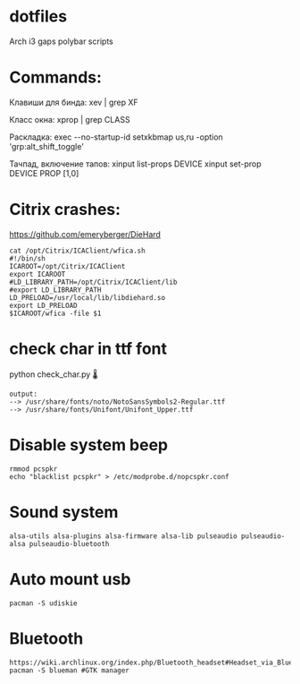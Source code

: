 # dotfiles
Arch i3 gaps polybar scripts

# Commands:
  Клавиши для бинда:
  xev | grep XF 
  
  Класс окна:
  xprop | grep CLASS
  
  Раскладка:
  exec --no-startup-id setxkbmap us,ru -option 'grp:alt_shift_toggle' 
  
  Тачпад, включение тапов:
  xinput list-props DEVICE
  xinput set-prop DEVICE PROP [1,0]
 
# Citrix crashes:
https://github.com/emeryberger/DieHard

    cat /opt/Citrix/ICAClient/wfica.sh 
    #!/bin/sh
    ICAROOT=/opt/Citrix/ICAClient 
    export ICAROOT
    #LD_LIBRARY_PATH=/opt/Citrix/ICAClient/lib
    #export LD_LIBRARY_PATH
    LD_PRELOAD=/usr/local/lib/libdiehard.so
    export LD_PRELOAD
    $ICAROOT/wfica -file $1
    
    
# check char in ttf font
  python check_char.py 🌡

    output:
    --> /usr/share/fonts/noto/NotoSansSymbols2-Regular.ttf
    --> /usr/share/fonts/Unifont/Unifont_Upper.ttf
    
# Disable system beep
    rmmod pcspkr
    echo "blacklist pcspkr" > /etc/modprobe.d/nopcspkr.conf
    
# Sound system
    alsa-utils alsa-plugins alsa-firmware alsa-lib pulseaudio pulseaudio-alsa pulseaudio-bluetooth
    
# Auto mount usb
    pacman -S udiskie
    
# Bluetooth
    https://wiki.archlinux.org/index.php/Bluetooth_headset#Headset_via_Bluez5/PulseAudio
    pacman -S blueman #GTK manager
